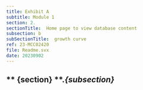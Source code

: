 ```yaml
---
title: Exhibit A
subtitle: Module 1
section: 2.
sectionTitle:  Home page to view database content
subsection: b
subSectionTitle:  growth curve
ref: 23-MCC02420
file: Readme.svx
date: 20230902
---
```



** {section} **.*{subsection}*
--
